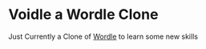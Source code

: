 # Voidle a Wordle Clone
Just Currently a Clone of [Wordle](https://www.nytimes.com/games/wordle/index.html) to learn some new skills